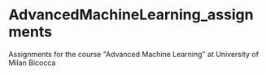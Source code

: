 # AdvancedMachineLearning_assignments
Assignments for the course "Advanced Machine Learning" at University of Milan Bicocca
